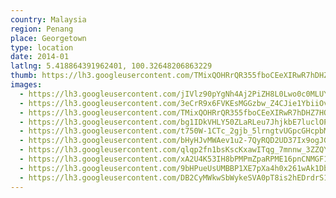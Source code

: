 ```yaml
---
country: Malaysia
region: Penang
place: Georgetown
type: location
date: 2014-01
latlng: 5.418864391962401, 100.32648206863229
thumb: https://lh3.googleusercontent.com/TMixQOHRrQR355fboCEeXIRwR7hDHZ7HOTfW3Cp71uO8BHLdyTNnH1cSy-BuTrXbdi5MSD5yuzP6tyg3h5wqMO1yzvcscRjSrPtncHyFupN1GEWe-PklQSrIvUsH3rbnW-8ZFRDTMQ
images:
  - https://lh3.googleusercontent.com/jIVlz90pYgNh4Aj2PiZH8L0Lwo0c0MLUYiVRqHMyeBJnQ0X85G4BKtn2x05r8A6s8lqBrOMYc5PLQF0w9Opfqen-zTar8vEacwgi3uPzCUwubhzV9qIbvqwsr7stn1y7a4sFKXimRw
  - https://lh3.googleusercontent.com/3eCrR9x6FVKEsMGGzbw_Z4CJie1YbiiOv8rDzijLZsIglZ_9XlQZ9GwbUs569TvGuWLNq6AFtCBjm-P3T0TQxfRIEbD0s_zJB_Naxj4__ufzFUpydM9j5J8-ipIWrkUxE-KOY8revg
  - https://lh3.googleusercontent.com/TMixQOHRrQR355fboCEeXIRwR7hDHZ7HOTfW3Cp71uO8BHLdyTNnH1cSy-BuTrXbdi5MSD5yuzP6tyg3h5wqMO1yzvcscRjSrPtncHyFupN1GEWe-PklQSrIvUsH3rbnW-8ZFRDTMQ
  - https://lh3.googleusercontent.com/bg1IDkVHLY50ZLaRLeu7JhjkbE7luclOPvyENS0gx67iWGmVTKj7WiB6ooJ_8RkKCM_1gaClyiVeOM2OlImABi2yVJ6XcF56ttwLfTFqbKizBfmBjrraGAnvkFfDjXXRfm6diCIbOA
  - https://lh3.googleusercontent.com/t750W-1CTc_2gjb_5lrngtvUGpcGHcpbMuwap_tjsSKAYwl9UP-HJu_ApnBAtTofFG8JuOqYqQrJjG7vK_bhE9q_9VNhbH5H9EIPudC-XxO_yjOb96v5AseJ_ObRCOmqO347M8q3fQ
  - https://lh3.googleusercontent.com/bHyHJvMWAev1u2-7QyRQD2UD37Ix9ogJGZwqtzr-WOZRCI5vDdt8ran5I-sDXcGzpqXRdAuEoszoa14dsVin1f3AnpxoGfruEB99eDe9Gnnn25437p5UiKi5ZZ_xn_FqVjjY622S_w
  - https://lh3.googleusercontent.com/qlqp2fn1bsKscKxawITqg_7mnnw_3ZZQY_nCdyNBfnHdC7npq8NWaP0ThvLGRnFZFabQ2rAPqKLfSyi7IIIqVFk3RZhD3oV4uBH4YyvxZSVw8QYp3GzoXjeiaBDzMUTyrXsZQjtPCA
  - https://lh3.googleusercontent.com/xA2U4K53IH8bPMPmZpaRPME16pnCNMGF1FdVqXFXvlNypLmqfAZ8isaRP2KsCyrv6aRVK1dCftuXzRJ0b3cLK1Wmit5VmoAuSHAwXaBg_08PUWvz4tjce0qxzxOlYIs7sNRq1a4PSg
  - https://lh3.googleusercontent.com/9bHPueUsUMBBP1XE7pXa4h0x261wAk1Db3dK019YXSDd5fH-QehLP7i-29luKt-GZeXZ7jTsXXx_Rb9mfKPLM15NO98O1W0uucHRy9JchWp6W4eQs5MdjsyUqngKhqQekWuWimypmA
  - https://lh3.googleusercontent.com/DB2CyMWkwSbWykeSVA0pT8is2hEDrdrS197dcq6qbt6COjfObbApER_YhZY3pmitCqDTxgiM0_YVCbuHgabi5wdMAmBMbllX_yEX68cZIuTCbwTer7kqh0DfDDN1k6H0lcMHeL2lkg
---
```

